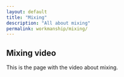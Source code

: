 ```yaml
---
layout: default
title: "Mixing"
description: "All about mixing"
permalink: workmanship/mixing/
---
```


## Mixing video
This is the page with the video about mixing.
